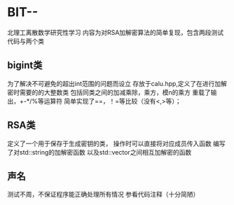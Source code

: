 # BIT--
北理工离散数学研究性学习
内容为对RSA加解密算法的简单复现，包含两段测试代码与两个类
## bigint类
为了解决不可避免的超出int范围的问题而设立
存放于calu.hpp,定义了在进行加解密时需要的的大整数类
包括同类之间的加减乘除，乘方，模n的乘方
重载了输出，+-*/%等运算符
简单实现了==，！=等比较（没有<,>等）；
## RSA类
定义了一个用于保存于生成密钥的类，
操作时可以直接将对应成员传入函数
编写了对std::string的加解密函数
以及std::vector<bigint>之间相互加解密的函数
## 声名
测试不周，不保证程序能正确处理所有情况
参看代码注释（十分简陋）
